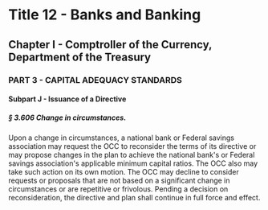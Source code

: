 
# Title 12 - Banks and Banking
## Chapter I - Comptroller of the Currency, Department of the Treasury
### PART 3 - CAPITAL ADEQUACY STANDARDS
#### Subpart J - Issuance of a Directive
##### § 3.606 Change in circumstances.

Upon a change in circumstances, a national bank or Federal savings association may request the OCC to reconsider the terms of its directive or may propose changes in the plan to achieve the national bank's or Federal savings association's applicable minimum capital ratios. The OCC also may take such action on its own motion. The OCC may decline to consider requests or proposals that are not based on a significant change in circumstances or are repetitive or frivolous. Pending a decision on reconsideration, the directive and plan shall continue in full force and effect.
